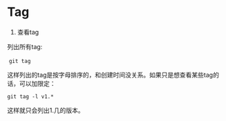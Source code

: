 # Tag

1. 查看tag

  列出所有tag:

  <code>git tag</code>
  
  这样列出的tag是按字母排序的，和创建时间没关系。如果只是想查看某些tag的话，可以加限定：

  `git tag -l v1.*`

  这样就只会列出1.几的版本。
